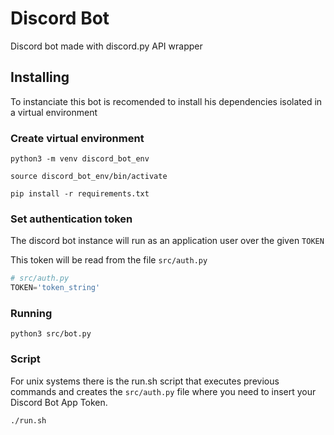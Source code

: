 # Discord Bot

Discord bot made with discord.py API wrapper

## Installing

To instanciate this bot is recomended to install his dependencies isolated in a virtual environment

### **Create virtual environment**

```shell
python3 -m venv discord_bot_env

source discord_bot_env/bin/activate

pip install -r requirements.txt
```

### **Set authentication token**

The discord bot instance will run as an application user over the given `TOKEN`

This token will be read from the file `src/auth.py`

```python
# src/auth.py
TOKEN='token_string'
```

### **Running** 

```shell
python3 src/bot.py
```

### Script

For unix systems there is the run.sh script that executes previous commands and creates the `src/auth.py` file where you need to insert your Discord Bot App Token.

```shell
./run.sh
```